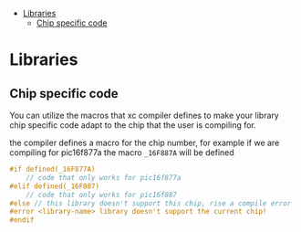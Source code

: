 - [Libraries](#libraries)
  - [Chip specific code](#chip-specific-code)
  


# Libraries
## Chip specific code

You can utilize the macros that xc compiler defines to make your library chip specific code adapt to the chip that the user is compiling for.

the compiler defines a macro for the chip number, for example if we are compiling for pic16f877a the macro `_16F887A` will be defined

```c
#if defined(_16F877A)
    // code that only works for pic16f877a
#elif defined(_16F887)
    // code that only works for pic16f887
#else // this library doesn't support this chip, rise a compile error
#error <library-name> library doesn't support the current chip!
#endif
```

